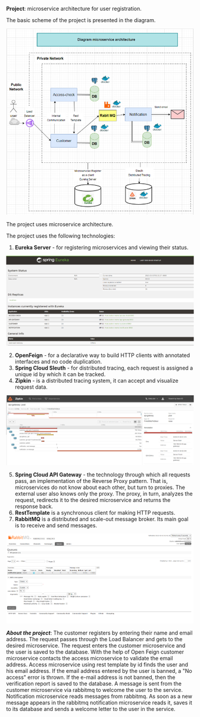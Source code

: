 **Project**: microservice architecture for user registration.

The basic scheme of the project is presented in the diagram.

![img.png](img/img.png)

The project uses microservice architecture.

The project uses the following technologies:
1. **Eureka Server** - for registering microservices and viewing their status.

![img.png](img/img2.png)

2. **OpenFeign** - for a declarative way to build HTTP clients with annotated interfaces and no code duplication.
3. **Spring Cloud Sleuth** - for distributed tracing, each request is assigned a unique id by which it can be tracked.
4. **Zipkin**  - is a distributed tracing system, it can accept and visualize request data.

![img.png](img/img3.png)

5. **Spring Cloud API Gateway** - the technology through which all requests pass, an implementation of the Reverse Proxy pattern. That is, microservices do not know about each other, but turn to proxies. The external user also knows only the proxy. The proxy, in turn, analyzes the request, redirects it to the desired microservice and returns the response back.
6. **RestTemplate** is a synchronous client for making HTTP requests.
7. **RabbitMQ** is a distributed and scale-out message broker. Its main goal is to receive and send messages.

![img.png](img/img4.png)


**_About the project_**: The customer registers by entering their name and email address.
The request passes through the Load Balancer and gets to the desired microservice.
The request enters the customer microservice and the user is saved to the database.
With the help of Open Feign customer microservice contacts the access microservice to validate the email address.
Access microservice using rest template by id finds the user and his email address.
If the email address entered by the user is banned, a "No access" error is thrown.
If the e-mail address is not banned, then the verification report is saved to the database.
A message is sent from the customer microservice via rabbitmq to welcome the user to the service.
Notification microservice reads messages from rabbitmq. As soon as a new message appears in the rabbitmq notification microservice reads it, saves it to its database and sends a welcome letter to the user in the service.